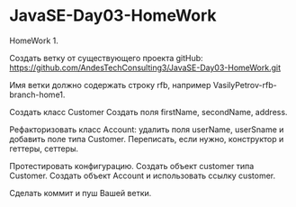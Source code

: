 # JavaSE-Day03-HomeWork
HomeWork 1.


Создать ветку от существующего проекта
gitHub: https://github.com/AndesTechConsulting3/JavaSE-Day03-HomeWork.git

Имя ветки должно содержать строку rfb, например VasilyPetrov-rfb-branch-home1.

Создать класс Customer
Создать поля firstName, secondName, address.

Рефакторизовать класс Account: 
удалить поля userName, userSname и добавить 
поле типа Customer.
Переписать, если нужно, конструктор и геттеры, сеттеры.

Протестировать конфигурацию.
Создать объект customer типа Customer.
Создать объект Account и использовать ссылку customer.

Сделать коммит и пуш Вашей ветки.

